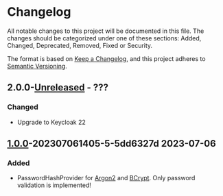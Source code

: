 # Changelog

All notable changes to this project will be documented in this file. The changes should be categorized under one of these sections: Added, Changed, Deprecated, Removed, Fixed or Security.

The format is based on [Keep a Changelog](https://keepachangelog.com/en/1.0.0/),
and this project adheres to [Semantic Versioning](https://semver.org/spec/v2.0.0.html).

## 2.0.0-[Unreleased] - ???

### Changed
- Upgrade to Keycloak 22

## [1.0.0]-202307061405-5-5dd6327d 2023-07-06

### Added
- PasswordHashProvider for [Argon2](https://en.wikipedia.org/wiki/Argon2) and [BCrypt](https://en.wikipedia.org/wiki/Bcrypt). Only password validation is implemented!

[Unreleased]: https://github.com/inventage/keycloak-password-hashprovider-extension/compare/1.0.0...HEAD
[1.0.0]: https://github.com/inventage/keycloak-password-hashprovider-extension/releases/tag/1.0.0